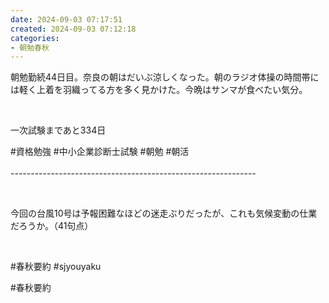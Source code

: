 ```yaml
---
date: 2024-09-03 07:17:51
created: 2024-09-03 07:12:18
categories:
- 朝勉春秋
---
```


朝勉勤続44日目。奈良の朝はだいぶ涼しくなった。朝のラジオ体操の時間帯には軽く上着を羽織ってる方を多く見かけた。今晩はサンマが食べたい気分。

<br>

一次試験まであと334日

#資格勉強 #中小企業診断士試験 #朝勉 #朝活  
\
\-------------------------------------------------------------

<br>

今回の台風10号は予報困難なほどの迷走ぶりだったが、これも気候変動の仕業だろうか。（41句点）

<br>

#春秋要約 #sjyouyaku

#春秋要約